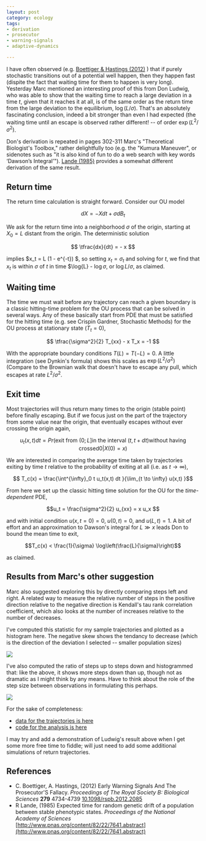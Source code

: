 ```yaml
---
layout: post
category: ecology
tags: 
- derivation
- prosecutor
- warning-signals
- adaptive-dynamics

---
```



I have often observed (e.g. <span class="showtooltip" title="Boettiger C and Hastings A (2012). Early Warning Signals And The
Prosecutor'S Fallacy. _Proceedings of The Royal Society B:
Biological Sciences_, *279*, pp. 4734-4739. ISSN 0962-8452, 
http://dx.doi.org/10.1098/rspb.2012.2085."><a href="http://dx.doi.org/10.1098/rspb.2012.2085" rel="http://purl.org/spar/cito/citesAsEvidence" >Boettiger & Hastings (2012)</a></span> ) that if purely stochastic transitions out of a potential well happen, then they happen fast (dispite the fact that waiting time for them to happen is very long).  Yesterday Marc mentioned an interesting proof of this from Don Ludwig, who was able to show that the waiting time to reach a large deviation in a time $t$, given that it reaches it at all, is of the same order as the return time from the large deviation to the equilibrium, $\log(L/\sigma)$.  That's an absolutely fascinating conclusion, indeed a bit stronger than even I had expected (the waiting time until an escape is observed rather different! -- of order $\exp(L^2/\sigma^2)$.  


Don's derivation is repeated in pages 302-311 Marc's "Theoretical Biologist's Toolbox," rather delightfully too (e.g. the "Kumura Maneuver", or sidenotes such as "it is also kind of fun to do a web search with key words ‘Dawson’s Integral’").  <span class="showtooltip" title="Lande R (1985). Expected time for random genetic drift of a
population between stable phenotypic states. 
http://www.pnas.org/content/82/22/7641.abstract [Online.
last-accessed: 2013-04-08 19:58:49]. 
http://www.pnas.org/content/82/22/7641.abstract."><a href="http://www.pnas.org/content/82/22/7641.abstract" rel="http://purl.org/spar/cito/citesForInformation" >Lande (1985)</a></span>  provides a somewhat different derivation of the same result.  


## Return time 

The return time calculation is straight forward.  Consider our OU model 

$$dX = - X dt + \sigma dB_t$$

We ask for the return time into a neighborhood $\sigma$ of the origin, starting at $X_0 = L$ distant from the origin.  The deterministic solution 

$$ \tfrac{dx}{dt} = - x $$

implies $x_t = L (1 - e^{-t}) $, so setting $x_t = \sigma_t$ and solving for $t$, we find that $x_t$ is within $\sigma$ of $t$ in time $\log{L} - $\log{\sigma}$, or $\log{L/\sigma}$, as claimed.  

## Waiting time

The time we must wait before any trajectory can reach a given boundary is a classic hitting-time problem for the OU process that can be solved in several ways.  Any of these basically start from PDE that must be satisfied for the hitting time (e.g. see Crispin Gardner, Stochastic Methods) for the OU process at stationary state ($T_t = 0$),

$$ \tfrac{\sigma^2}{2} T_{xx} - x T_x = -1 $$

With the appropriate boundary conditions $T(L) = T(-L) = 0$.  A little integration (see Dynkin's formula) shows this scales as $\exp(L^2/\sigma^2)$ (Compare to the Brownian walk that doesn't have to escape any pull, which escapes at rate $L^2/\sigma^2$.  

## Exit time 

Most trajectories will thus return many times to the origin (stable point) before finally escaping.  But if we focus just on the part of the trajectory from some value near the origin, that eventually escapes without ever crossing the origin again, 

$$u_t(x,t) dt = Pr\left(\textrm{exit from }(0; L]\textrm{in the interval } (t, t + dt) \textrm{without having crossed} 0 | X(0) = x\right)$$

We are interested in comparing the average time taken by trajectories exiting by time $t$ relative to the probability of exiting at all (i.e. as $t \to \infty$),

$$ T_c(x) = \frac{\int^{\infty}_0 t u_t(x,t) dt }{\lim_{t \to \infty} u(x,t) }$$

From here we set up the classic hitting time solution for the OU for the _time-dependent_ PDE,

$$u_t = \frac{\sigma^2}{2} u_{xx} = x u_x $$

and with initial condition $u(x,t=0) = 0$, $u(0,t) = 0$, and $u(L, t) = 1$.  A bit of effort and an approximation to Dawson's integral for $L \gg x$ leads Don to bound the mean time to exit, 

$$T_c(x) < \frac{1}{\sigma} \log\left(\frac{L}{\sigma}\right)$$ 

as claimed. 

## Results from Marc's other suggestion

Marc also suggested exploring this by directly comparing steps left and right.  A related way to measure the relative number of steps in the positive direction relative to the negative direction is Kendall's tau rank correlation coefficient, which also looks at the number of increases relative to the number of decreases.

I've computed this statistic for my sample trajectories and plotted as a histogram here.  The negative skew shows the tendancy to decrease (which is the direction of the deviation I selected -- smaller population sizes)

![](http://farm9.staticflickr.com/8263/8621413072_3597b335fe_o.png)

I've also computed the ratio of steps up to steps down and histogrammed that: like the above, it shows more steps down than up, though not as dramatic as I might think by any means.  Have to think about the role of the step size between observations in formulating this perhaps. 

![](http://farm9.staticflickr.com/8113/8621413020_5d779e8b1f_o.png)

For the sake of completeness:

* [data for the trajectories is here](https://github.com/cboettig/earlywarning/blob/8418a20cabf24786b54acc51eb508e9dbf3d1b37/inst/examples/trajectories.csv)
* [code for the analysis is here](https://github.com/cboettig/earlywarning/blob/8418a20cabf24786b54acc51eb508e9dbf3d1b37/inst/examples/beer.md)


I may try and add a demonstration of Ludwig's result above when I get some more free time to fiddle; will just need to add some additional simulations of return trajectories.



## References


- C. Boettiger, A. Hastings,   (2012) Early Warning Signals And The Prosecutor'S Fallacy.  *Proceedings of The Royal Society B: Biological Sciences*  **279**  4734-4739  [10.1098/rspb.2012.2085](http://dx.doi.org/10.1098/rspb.2012.2085)
- R Lande,   (1985) Expected time for random genetic drift of a population between stable phenotypic states.  *Proceedings of the National Academy of Sciences*  [http://www.pnas.org/content/82/22/7641.abstract](http://www.pnas.org/content/82/22/7641.abstract)

